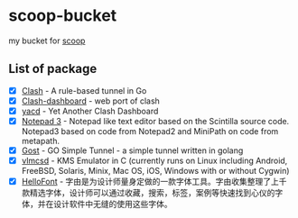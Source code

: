 # scoop-bucket
my bucket for [scoop](https://github.com/lukesampson/scoop)

## List of package
- [x] [Clash](https://github.com/Dreamacro/clash) - A rule-based tunnel in Go
- [x] [Clash-dashboard](https://github.com/Dreamacro/clash-dashboard) - web port of clash
- [x] [yacd](https://github.com/haishanh/yacd) - Yet Another Clash Dashboard
- [x] [Notepad 3](https://github.com/rizonesoft/Notepad3) - Notepad like text editor based on the Scintilla source code. Notepad3 based on code from Notepad2 and MiniPath on code from metapath.
- [x] [Gost](https://github.com/ginuerzh/gost) - GO Simple Tunnel - a simple tunnel written in golang
- [x] [vlmcsd](https://github.com/Wind4/vlmcsd) - KMS Emulator in C (currently runs on Linux including Android, FreeBSD, Solaris, Minix, Mac OS, iOS, Windows with or without Cygwin)
- [x] [HelloFont](http://www.hellofont.cn/) - 字由是为设计师量身定做的一款字体工具。字由收集整理了上千款精选字体，设计师可以通过收藏，搜索，标签，案例等快速找到心仪的字体，并在设计软件中无缝的使用这些字体。
